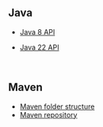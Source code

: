 


## Java

- [Java 8 API](https://docs.oracle.com/javase/8/docs/api/)

- [Java 22 API](https://docs.oracle.com/en/java/javase/22/docs/api/index.html)



<br>

## Maven

- [Maven folder structure](https://maven.apache.org/guides/introduction/introduction-to-the-standard-directory-layout.html)
- [Maven repository](https://mvnrepository.com/)